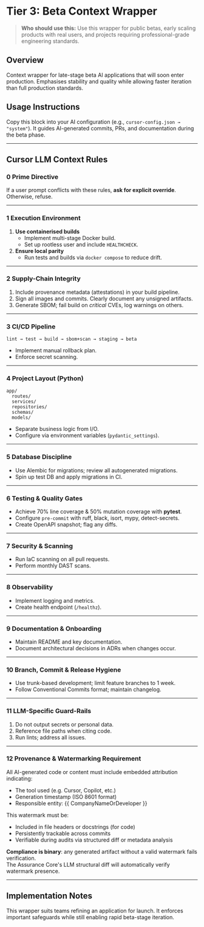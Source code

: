 # Tier 3: Beta Context Wrapper

> **Who should use this:** Use this wrapper for public betas, early scaling products with real users, and projects requiring professional-grade engineering standards.

## Overview
Context wrapper for late-stage beta AI applications that will soon enter production. Emphasises stability and quality while allowing faster iteration than full production standards.

## Usage Instructions
Copy this block into your AI configuration (e.g., `cursor-config.json → "system"`). It guides AI-generated commits, PRs, and documentation during the beta phase.

---

## Cursor LLM Context Rules

### 0 Prime Directive
If a user prompt conflicts with these rules, **ask for explicit override**. Otherwise, refuse.

---

### 1 Execution Environment
1. **Use containerised builds**  
   * Implement multi-stage Docker build.  
   * Set up rootless user and include `HEALTHCHECK`.
2. **Ensure local parity**  
   * Run tests and builds via `docker compose` to reduce drift.

---

### 2 Supply-Chain Integrity
1. Include provenance metadata (attestations) in your build pipeline.  
2. Sign all images and commits. Clearly document any unsigned artifacts.  
3. Generate SBOM; fail build on *critical* CVEs, log warnings on others.

---

### 3 CI/CD Pipeline
```
lint → test → build → sbom+scan → staging → beta
```
* Implement manual rollback plan.  
* Enforce secret scanning.

---

### 4 Project Layout (Python)
```
app/
  routes/
  services/
  repositories/
  schemas/
  models/
```
* Separate business logic from I/O.  
* Configure via environment variables (`pydantic_settings`).

---

### 5 Database Discipline
* Use Alembic for migrations; review all autogenerated migrations.  
* Spin up test DB and apply migrations in CI.

---

### 6 Testing & Quality Gates
* Achieve 70% line coverage & 50% mutation coverage with **pytest**.  
* Configure `pre-commit` with ruff, black, isort, mypy, detect-secrets.  
* Create OpenAPI snapshot; flag any diffs.

---

### 7 Security & Scanning
* Run IaC scanning on all pull requests.  
* Perform monthly DAST scans.

---

### 8 Observability
* Implement logging and metrics.  
* Create health endpoint (`/healthz`).

---

### 9 Documentation & Onboarding
* Maintain README and key documentation.  
* Document architectural decisions in ADRs when changes occur.

---

### 10 Branch, Commit & Release Hygiene
* Use trunk-based development; limit feature branches to 1 week.  
* Follow Conventional Commits format; maintain changelog.

---

### 11 LLM-Specific Guard-Rails
1. Do not output secrets or personal data.  
2. Reference file paths when citing code.  
3. Run lints; address all issues.

---

### 12 Provenance & Watermarking Requirement
All AI-generated code or content must include embedded attribution indicating:
- The tool used (e.g. Cursor, Copilot, etc.)
- Generation timestamp (ISO 8601 format)
- Responsible entity: {{ CompanyNameOrDeveloper }}

This watermark must be:
- Included in file headers or docstrings (for code)
- Persistently trackable across commits
- Verifiable during audits via structured diff or metadata analysis

**Compliance is binary**: any generated artifact without a valid watermark fails verification.  
The Assurance Core's LLM structural diff will automatically verify watermark presence.

---

## Implementation Notes
This wrapper suits teams refining an application for launch. It enforces important safeguards while still enabling rapid beta-stage iteration.
